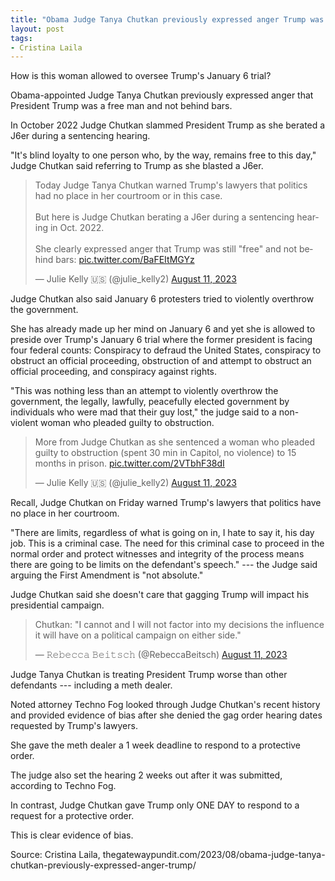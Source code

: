 ```yaml
---
title: "Obama Judge Tanya Chutkan previously expressed anger Trump was still 'free' and not behind bars"
layout: post
tags:
- Cristina Laila
---
```


How is this woman allowed to oversee Trump's January 6 trial?

Obama-appointed Judge Tanya Chutkan previously expressed anger that President Trump was a free man and not behind bars.

In October 2022 Judge Chutkan slammed President Trump as she berated a J6er during a sentencing hearing.

"It's blind loyalty to one person who, by the way, remains free to this day," Judge Chutkan said referring to Trump as she blasted a J6er.

<blockquote class="twitter-tweet"><p lang="en" dir="ltr">Today Judge Tanya Chutkan warned Trump&#39;s lawyers that politics had no place in her courtroom or in this case.<br /><br />But here is Judge Chutkan berating a J6er during a sentencing hearing in Oct. 2022.<br /><br />She clearly expressed anger that Trump was still &quot;free&quot; and not behind bars: <a href="https://t.co/BaFEItMGYz">pic.twitter.com/BaFEItMGYz</a></p>&mdash; Julie Kelly 🇺🇸 (@julie_kelly2) <a href="https://twitter.com/julie_kelly2/status/1690097151156629504?ref_src=twsrc%5Etfw">August 11, 2023</a></blockquote>

Judge Chutkan also said January 6 protesters tried to violently overthrow the government.

She has already made up her mind on January 6 and yet she is allowed to preside over Trump's January 6 trial where the former president is facing four federal counts: Conspiracy to defraud the United States, conspiracy to obstruct an official proceeding, obstruction of and attempt to obstruct an official proceeding, and conspiracy against rights.

"This was nothing less than an attempt to violently overthrow the government, the legally, lawfully, peacefully elected government by individuals who were mad that their guy lost," the judge said to a non-violent woman who pleaded guilty to obstruction.

<blockquote class="twitter-tweet"><p lang="en" dir="ltr">More from Judge Chutkan as she sentenced a woman who pleaded guilty to obstruction (spent 30 min in Capitol, no violence) to 15 months in prison. <a href="https://t.co/2VTbhF38dI">pic.twitter.com/2VTbhF38dI</a></p>&mdash; Julie Kelly 🇺🇸 (@julie_kelly2) <a href="https://twitter.com/julie_kelly2/status/1690098878635188224?ref_src=twsrc%5Etfw">August 11, 2023</a></blockquote>

Recall, Judge Chutkan on Friday warned Trump's lawyers that politics have no place in her courtroom.

"There are limits, regardless of what is going on in, I hate to say it, his day job. This is a criminal case. The need for this criminal case to proceed in the normal order and protect witnesses and integrity of the process means there are going to be limits on the defendant's speech." --- the Judge said arguing the First Amendment is "not absolute."

Judge Chutkan said she doesn't care that gagging Trump will impact his presidential campaign.

<blockquote class="twitter-tweet"><p lang="en" dir="ltr">Chutkan: &quot;I cannot and I will not factor into my decisions the influence it will have on a political campaign on either side.&quot;</p>&mdash; 𝚁𝚎𝚋𝚎𝚌𝚌𝚊 𝙱𝚎𝚒𝚝𝚜𝚌𝚑 (@RebeccaBeitsch) <a href="https://twitter.com/RebeccaBeitsch/status/1690006608644907009?ref_src=twsrc%5Etfw">August 11, 2023</a></blockquote>

Judge Tanya Chutkan is treating President Trump worse than other defendants --- including a meth dealer.

Noted attorney Techno Fog looked through Judge Chutkan's recent history and provided evidence of bias after she denied the gag order hearing dates requested by Trump's lawyers.

She gave the meth dealer a 1 week deadline to respond to a protective order.

The judge also set the hearing 2 weeks out after it was submitted, according to Techno Fog.

In contrast, Judge Chutkan gave Trump only ONE DAY to respond to a request for a protective order.

This is clear evidence of bias.

Source: Cristina Laila, thegatewaypundit.com/2023/08/obama-judge-tanya-chutkan-previously-expressed-anger-trump/

<script async src="https://platform.twitter.com/widgets.js" charset="utf-8"></script>
